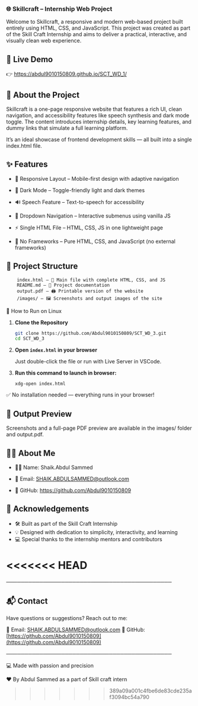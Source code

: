 ### 🌐 Skillcraft – Internship Web Project

Welcome to Skillcraft, a responsive and modern web-based project built entirely using HTML, CSS, and JavaScript. This project was created as part of the Skill Craft Internship and aims to deliver a practical, interactive, and visually clean web experience.

## 🔗 Live Demo

👉 https://abdul9010150809.github.io/SCT_WD_1/

## 📖 About the Project

Skillcraft is a one-page responsive website that features a rich UI, clean navigation, and accessibility features like speech synthesis and dark mode toggle. The content introduces internship details, key learning features, and dummy links that simulate a full learning platform.

It’s an ideal showcase of frontend development skills — all built into a single index.html file.

## ✨ Features

   * 📱 Responsive Layout – Mobile-first design with adaptive navigation

   * 🌙 Dark Mode – Toggle-friendly light and dark themes

   * 🔊 Speech Feature – Text-to-speech for accessibility

   * 📂 Dropdown Navigation – Interactive submenus using vanilla JS

   * ⚡ Single HTML File – HTML, CSS, JS in one lightweight page

   * 🎯 No Frameworks – Pure HTML, CSS, and JavaScript (no external frameworks)

## 📁 Project Structure

```
	index.html – 🧱 Main file with complete HTML, CSS, and JS
	README.md – 📘 Project documentation
	output.pdf – 🖨️ Printable version of the website
	/images/ – 🖼️ Screenshots and output images of the site
```

🚀 How to Run on Linux

1. **Clone the Repository**

   ```bash
   git clone https://github.com/Abdul9010150809/SCT_WD_3.git
   cd SCT_WD_3
   ```

2. **Open `index.html` in your browser**

   Just double-click the file or run with Live Server in VSCode.
   
3. **Run this command to launch in browser:**
	
	```
	xdg-open index.html
	```
	
✅ No installation needed — everything runs in your browser!

## 📸 Output Preview

Screenshots and a full-page PDF preview are available in the images/ folder and output.pdf.

## 🙋‍♂️ About Me

   * 🧑‍💻 Name: Shaik.Abdul Sammed
   
   * 📧 Email: SHAIK.ABDULSAMMED@outlook.com
   
   * 🔗 GitHub: https://github.com/Abdul9010150809

## 🙏 Acknowledgements

* 🛠️ Built as part of the Skill Craft Internship
* 💡 Designed with dedication to simplicity, interactivity, and learning
* 💻 Special thanks to the internship mentors and contributors

<<<<<<< HEAD
=======
─────────────────────────────────────────────

## 📬 Contact

Have questions or suggestions? Reach out to me:

📧 Email: [SHAIK.ABDULSAMMED@outlook.com](mailto:SHAIK.ABDULSAMMED@outlook.com)
🔗 GitHub: [https://github.com/Abdul9010150809](https://github.com/Abdul9010150809)

─────────────────────────────────────────────

 💻 Made with passion and precision  

❤️ By Abdul Sammed as a part of Skill craft intern
>>>>>>> 389a09a001c4fbe6de83cde235af3094bc54a790

